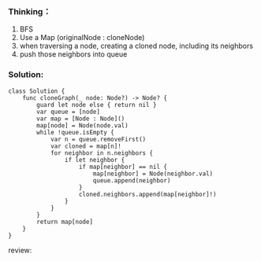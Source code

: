 ### Thinking：
1. BFS
2. Use a Map (originalNode : cloneNode)
3. when traversing a node, creating a cloned node, including its neighbors
4. push those neighbors into queue

### Solution:

```
class Solution {
    func cloneGraph(_ node: Node?) -> Node? {
	    guard let node else { return nil }
        var queue = [node]
        var map = [Node : Node]()
        map[node] = Node(node.val)
        while !queue.isEmpty {
	        var n = queue.removeFirst()
	        var cloned = map[n]!
	        for neighbor in n.neighbors {
		        if let neighbor {
			        if map[neighbor] == nil {
					    map[neighbor] = Node(neighbor.val)
				        queue.append(neighbor)    
			        }
				    cloned.neighbors.append(map[neighbor]!)    
		        }
	        }
        }
        return map[node]
    }
}
```

review:
